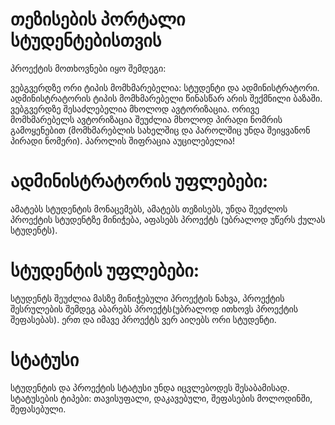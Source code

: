 ﻿# თეზისების პორტალი სტუდენტებისთვის
 
პროექტის მოთხოვნები იყო შემდეგი: 

ვებგვერდზე ორი ტიპის მომხმარებელია: სტუდენტი და ადმინისტრატორი.
ადმინისტრატორის ტიპის მომხმარებელი წინასწარ არის შექმნილი ბაზაში.
ვებგვერდზე შესაძლებელია მხოლოდ ავტორიზაცია.
ორივე მომხმარებელს ავტორიზაცია შეუძლია მხოლოდ პირადი ნომრის გამოყენებით (მომხმარებლის სახელშიც და პაროლშიც უნდა შეიყვანონ პირადი ნომერი).
პაროლის შიფრაცია აუცილებელია!

# ადმინისტრატორის უფლებები:

ამატებს სტუდენტის მონაცემებს,
ამატებს თეზისებს,
უნდა შეეძლოს პროექტის სტუდენტზე მინიჭება,
აფასებს პროექტს (უბრალოდ უწერს ქულას სტუდენტს).

# სტუდენტის უფლებები:

სტუდენტს შეუძლია მასზე მინიჭებული პროექტის ნახვა,
პროექტის შესრულების შემდეგ აბარებს პროექტს(უბრალოდ ითხოვს პროექტის შეფასებას).
ერთ და იმავე პროექტს ვერ აიღებს ორი სტუდენტი.

# სტატუსი

სტუდენტის და პროექტის სტატუსი უნდა იცვლებოდეს შესაბამისად.
სტატუსების ტიპები: თავისუფალი, დაკავებული, შეფასების მოლოდინში, შეფასებული. 







 
 
 
